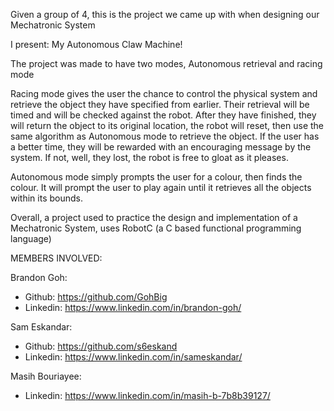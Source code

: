 Given a group of 4, this is the project we came up with when designing our Mechatronic System

I present: My Autonomous Claw Machine!

The project was made to have two modes, Autonomous retrieval and racing mode

Racing mode gives the user the chance to control the physical system and retrieve the object they have specified from earlier. Their retrieval will be timed and will be checked against the robot.
After they have finished, they will return the object to its original location, the robot will reset, then use the same algorithm as Autonomous mode to retrieve the object.
If the user has a better time, they will be rewarded with an encouraging message by the system. If not, well, they lost, the robot is free to gloat as it pleases.

Autonomous mode simply prompts the user for a colour, then finds the colour. It will prompt the user to play again until it retrieves all the objects within its bounds.

Overall, a project used to practice the design and implementation of a Mechatronic System, uses RobotC (a C based functional programming language)

MEMBERS INVOLVED:

Brandon Goh: 
  - Github: https://github.com/GohBig 
  - Linkedin: https://www.linkedin.com/in/brandon-goh/
  
Sam Eskandar: 
  - Github: https://github.com/s6eskand
  - Linkedin: https://www.linkedin.com/in/sameskandar/
  
Masih Bouriayee: 
  - Linkedin: https://www.linkedin.com/in/masih-b-7b8b39127/

